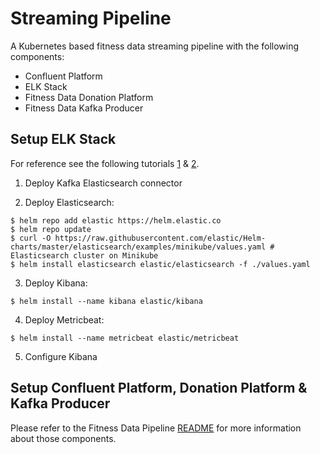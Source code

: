 # Streaming Pipeline

A Kubernetes based fitness data streaming pipeline with the following components:
* Confluent Platform
* ELK Stack
* Fitness Data Donation Platform
* Fitness Data Kafka Producer

## Setup ELK Stack

For reference see the following tutorials [1](https://www.linode.com/docs/kubernetes/how-to-deploy-the-elastic-stack-on-kubernetes/
) & [2](https://logz.io/blog/deploying-the-elk-stack-on-kubernetes-with-helm/).


1. Deploy Kafka Elasticsearch connector

2. Deploy Elasticsearch:
```
$ helm repo add elastic https://helm.elastic.co
$ helm repo update
$ curl -O https://raw.githubusercontent.com/elastic/Helm-charts/master/elasticsearch/examples/minikube/values.yaml # Elasticsearch cluster on Minikube
$ helm install elasticsearch elastic/elasticsearch -f ./values.yaml
```

3. Deploy Kibana:
```
$ helm install --name kibana elastic/kibana
```
4. Deploy Metricbeat:
```
$ helm install --name metricbeat elastic/metricbeat
```

5. Configure Kibana

## Setup Confluent Platform, Donation Platform & Kafka Producer

Please refer to the Fitness Data Pipeline [README](../README.md) for more information about those components.